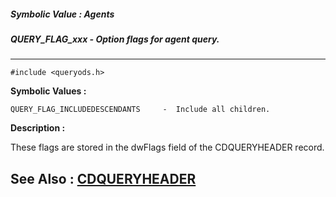 ##### Symbolic Value : Agents
##### QUERY_FLAG_xxx - Option flags for agent query.
---
```
#include <queryods.h>
```

**Symbolic Values :**

	QUERY_FLAG_INCLUDEDESCENDANTS	  -  Include all children.


**Description :**

These flags are stored in the dwFlags field of the CDQUERYHEADER record.


**See Also :**
[CDQUERYHEADER](/domino-c-api-docs/reference/Data/CDQUERYHEADER)
---
